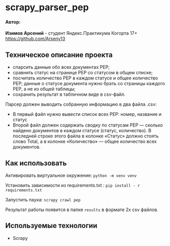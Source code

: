 # scrapy_parser_pep

<h4>Автор:</h4>

**Изимов Арсений**  - студент Яндекс.Практикума Когорта 17+
https://github.com/Arseny13

<h2>Техническое описание проекта</h2>

-   спарсить данные обо всех документах PEP;
-   сравнить статус на странице PEP со статусом в общем списке;
-   посчитать количество PEP в каждом статусе и общее количество PEP; данные о статусе документа нужно брать со страницы каждого PEP, а не из общей таблицы;
-   сохранить результат в табличном виде в csv-файл.

Парсер должен выводить собранную информацию в два файла .csv:

-   В первый файл нужно вывести список всех PEP: номер, название и статус
-   Второй файл должен содержать сводку по статусам PEP — сколько найдено документов в каждом статусе (статус, количество). В последней строке этого файла в колонке «Статус» должно стоять слово Total, а в колонке «Количество» — общее количество всех документов.


<h2>Как использовать</h2>

Активировать виртуальное окружение: `python -m venv venv`

Установить зависимости из requirements.txt : `pip install - r requirements.txt`

Запустить паука: `scrapy crawl pep`

Результат работы появится в папке `results` в формате 2х csv файлов.

<h2>Используемые технологии</h2>

- Scrapy
